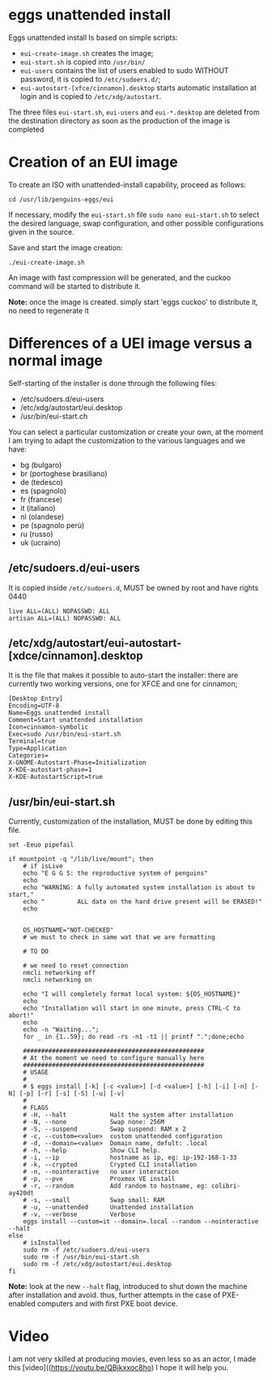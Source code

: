 # eggs unattended install

Eggs unattended install Is based on simple scripts:
* ```eui-create-image.sh``` creates the image;
* ```eui-start.sh``` is copied into ```/usr/bin/```
* ```eui-users``` contains the list of users enabled to sudo WITHOUT password, it is copied to ```/etc/sudoers.d/```;
* ```eui-autostart-[xfce/cinnamon].desktop``` starts automatic installation at login and is copied to ```/etc/xdg/autostart```.

The three files `eui-start.sh`, `eui-users` and `eui-*.desktop` are deleted from the destination directory as soon as the production of the image is completed

# Creation of an EUI image
To create an ISO with unattended-install capability, proceed as follows:

```
cd /usr/lib/penguins-eggs/eui
```
If necessary, modify the `eui-start.sh` file `sudo nano eui-start.sh` to select the desired language, swap configuration, and other possible configurations given in the source. 

Save and start the image creation:
```
./eui-create-image.sh
```

An image with fast compression will be generated, and the cuckoo command will be started to distribute it.

**Note:** once the image is created. simply start 'eggs cuckoo' to distribute it, no need to regenerate it


# Differences of a UEI image versus a normal image

Self-starting of the installer is done through the following files:

* /etc/sudoers.d/eui-users
* /etc/xdg/autostart/eui.desktop
* /usr/bin/eui-start.ch

You can select a particular customization or create your own, at the moment I am trying to adapt the customization to the various languages and we have:

* bg (bulgaro)
* br (portoghese brasiliano)
* de (tedesco)
* es (spagnolo)
* fr (francese)
* it (italiano)
* nl (olandese)
* pe (spagnolo perù)
* ru (russo)
* uk (ucraino)

## /etc/sudoers.d/eui-users

It is copied inside `/etc/sudoers.d`, MUST be owned by root and have rights 0440

```
live ALL=(ALL) NOPASSWD: ALL
artisan ALL=(ALL) NOPASSWD: ALL
```

##  /etc/xdg/autostart/eui-autostart-[xdce/cinnamon].desktop
It is the file that makes it possible to auto-start the installer: there are currently two working versions, one for XFCE and one for cinnamon;

```
[Desktop Entry]
Encoding=UTF-8
Name=Eggs unattended install
Comment=Start unattended installation
Icon=cinnamon-symbolic
Exec=sudo /usr/bin/eui-start.sh
Terminal=true
Type=Application
Categories=
X-GNOME-Autostart-Phase=Initialization
X-KDE-autostart-phase=1
X-KDE-AutostartScript=true
```

## /usr/bin/eui-start.sh
Currently, customization of the installation, MUST be done by editing this file.

```
set -Eeuo pipefail

if mountpoint -q "/lib/live/mount"; then 
    # if isLive
    echo "E G G S: the reproductive system of penguins"
    echo
    echo "WARNING: A fully automated system installation is about to start,"
    echo "         ALL data on the hard drive present will be ERASED!"
    echo


    OS_HOSTNAME="NOT-CHECKED"
    # we must to check in same wat that we are formatting

    # TO DO

    # we need to reset connection    
    nmcli networking off
    nmcli networking on
    
    echo "I will completely format local system: ${OS_HOSTNAME}"
    echo
    echo "Installation will start in one minute, press CTRL-C to abort!"
    echo 
    echo -n "Waiting...";
    for _ in {1..59}; do read -rs -n1 -t1 || printf ".";done;echo

    ##################################################
    # At the moment we need to configure manually here
    ##################################################
    # USAGE
    #
    # $ eggs install [-k] [-c <value>] [-d <value>] [-h] [-i] [-n] [-N] [-p] [-r] [-s] [-S] [-u] [-v]
    #
    # FLAGS
    # -H, --halt            Halt the system after installation
    # -N, --none            Swap none: 256M
    # -S, --suspend         Swap suspend: RAM x 2
    # -c, --custom=<value>  custom unattended configuration
    # -d, --domain=<value>  Domain name, defult: .local
    # -h, --help            Show CLI help.
    # -i, --ip              hostname as ip, eg: ip-192-168-1-33
    # -k, --crypted         Crypted CLI installation
    # -n, --nointeractive   no user interaction
    # -p, --pve             Proxmox VE install
    # -r, --random          Add random to hostname, eg: colibri-ay420dt
    # -s, --small           Swap small: RAM
    # -u, --unattended      Unattended installation
    # -v, --verbose         Verbose
    eggs install --custom=it --domain=.local --random --nointeractive --halt
else  
    # isInstalled
    sudo rm -f /etc/sudoers.d/eui-users
    sudo rm -f /usr/bin/eui-start.sh
    sudo rm -f /etc/xdg/autostart/eui.desktop
fi
```
**Note:** look at the new `--halt` flag, introduced to shut down the machine after installation and avoid. thus, further attempts in the case of PXE-enabled computers and with first PXE boot device.

# Video
I am not very skilled at producing movies, even less so as an actor, I made this [video]((https://youtu.be/QBjkxxoc8ho) I hope it will help you.
